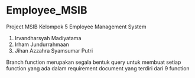 # Employee_MSIB
Project MSIB Kelompok 5 Employee Management System

1. Irvandharsyah Madiyatama
2. Irham Jundurrahmaan
3. Jihan Azzahra Syamsumar Putri

Branch function merupakan segala bentuk query untuk membuat setiap function yang ada dalam requirement document yang terdiri dari 9 function
